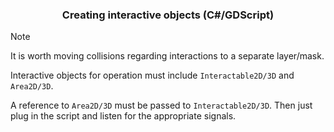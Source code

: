 <div align="center">
	<h3>Creating interactive objects (C#/GDScript)</h3>
	<p />
</div>

> [!NOTE]
> It is worth moving collisions regarding interactions to a separate layer/mask.

Interactive objects for operation must include `Interactable2D/3D` and `Area2D/3D`.

A reference to `Area2D/3D` must be passed to `Interactable2D/3D`. Then just plug in the script and listen for the appropriate signals.
